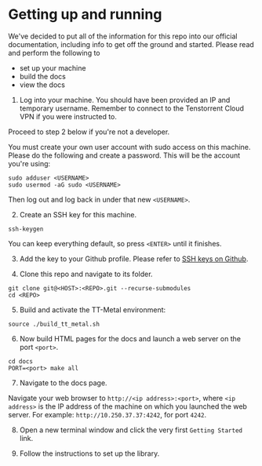 # Getting up and running

We've decided to put all of the information for this repo into our official
documentation, including info to get off the ground and started. Please read
and perform the following to

- set up your machine
- build the docs
- view the docs

1. Log into your machine. You should have been provided an IP and temporary
username. Remember to connect to the Tenstorrent Cloud VPN if you were
instructed to.

Proceed to step 2 below if you're not a developer.

You must create your own user account with sudo access on this machine. Please
do the following and create a password. This will be the account you're using:

```
sudo adduser <USERNAME>
sudo usermod -aG sudo <USERNAME>
```

Then log out and log back in under that new ``<USERNAME>``.

2. Create an SSH key for this machine.

```
ssh-keygen
```

You can keep everything default, so press `<ENTER>` until it finishes.

3. Add the key to your Github profile. Please refer to [SSH keys on
   Github](https://docs.github.com/en/authentication/connecting-to-github-with-ssh/adding-a-new-ssh-key-to-your-github-account).

4. Clone this repo and navigate to its folder.
```
git clone git@<HOST>:<REPO>.git --recurse-submodules
cd <REPO>
```

5. Build and activate the TT-Metal environment:
```
source ./build_tt_metal.sh
```

6. Now build HTML pages for the docs and launch a
   web server on the port `<port>`.

```
cd docs
PORT=<port> make all
```

7. Navigate to the docs page.

Navigate your web browser to `http://<ip address>:<port>`, where `<ip address>`
is the IP address of the machine on which you launched the web server. For
example: `http://10.250.37.37:4242`, for port ``4242``.

8. Open a new terminal window and click the very first `Getting Started` link.

9. Follow the instructions to set up the library.
